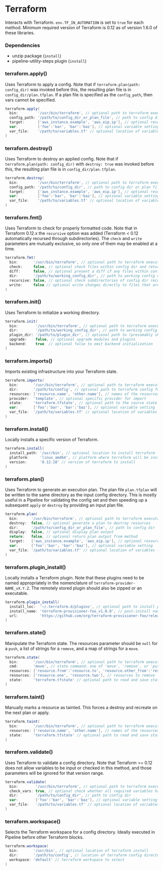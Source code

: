 # Terraform

Interacts with Terraform. `env.TF_IN_AUTOMATION` is set to `true` for each method. Minimum required version of Terraform is 0.12 as of version 1.6.0 of these libraries.

### Dependencies

- unzip package (`install`)
- pipeline-utility-steps plugin (`install`)

### terraform.apply()
Uses Terraform to apply a config. Note that if `terraform.plan(path: config_dir)` was invoked before this, the resulting plan file is in `config_dir/plan.tfplan`. If a plan file is specified as the `config_path`, then vars cannot be specified.

```groovy
terraform.apply(
  bin:         '/usr/bin/terraform', // optional path to terraform executable
  config_path: '/path/to/config_dir_or_plan_file', // path to config dir or plan file
  target:      ['aws_instance.example', 'aws_eip.ip'], // optional resource targets
  var:         ['foo':'bar', 'bar':'baz'], // optional variable setting
  var_file:    '/path/to/variables.tf' // optional location of variables file
)
```

### terraform.destroy()
Uses Terraform to destroy an applied config. Note that if `terraform.plan(path: config_dir)` with `destroy: true` was invoked before this, the resulting plan file is in `config_dir/plan.tfplan`.

```groovy
terraform.destroy(
  bin:         '/usr/bin/terraform', // optional path to terraform executable
  config_path: '/path/to/config_dir', // path to config dir or plan file
  target:      ['aws_instance.example', 'aws_eip.ip'], // optional resource targets
  var:         ['foo':'bar', 'bar':'baz'], // optional variable setting
  var_file:    '/path/to/variables.tf' // optional location of variables file
)
```

### terraform.fmt()
Uses Terraform to check for properly formatted code. Note that in Terraform 0.12.x the `recursive` option was added (Terraform < 0.12 automatically recursed through subdirectories). The `check` and `write` parameters are mutually exclusive, so only one of them may be enabled at a time.

```groovy
terraform.fmt(
  bin:       '/usr/bin/terraform', // optional path to terraform executable
  check:     false, // optional check files within config dir and return an error if any files are not formatted correctly (cannot be used with `write`)
  diff:      false, // optional present a diff if any files within config dir are not formatted correctly
  dir:       '/path/to/working_config_dir', // path to working config dir
  recursive: false, // optional check subdirectories of config dir recursively
  write:     false // optional write changes directly to files that are not formatted directly (cannot be used with `check`)
)
```

### terraform.init()
Uses Terraform to initialize a working directory.

```groovy
terraform.init(
  bin:        '/usr/bin/terraform', // optional path to terraform executable
  dir:        '/path/to/working_config_dir', // path to working config dir
  plugin_dir: '/path/to/plugin_dir', // optional path to (presumably shared) plugin/provider installation directory
  upgrade:    false, // optional upgrade modules and plugins
  backend:    true  // optional false to omit backend initialization
)
```

### terraform.imports()
Imports existing infrastructure into your Terraform state.

```groovy
terraform.imports(
  bin:       '/usr/bin/terraform', // optional path to terraform executable
  dir:       '/path/to/config', // optional path to terraform config for provider
  resources: ['resource.name', 'other.name'], // names of the resources to import
  provider:  'template', // optional specific provider for import
  state:     'terraform.tfstate', // optional path to the source state file
  var:       ['foo':'bar', 'bar':'baz'], // optional variable setting
  var_file:  '/path/to/variables.tf' // optional location of variables file
)
```

### terraform.install()
Locally installs a specific version of Terraform.

```groovy
terraform.install(
  install_path: '/usr/bin', // optional location to install terraform
  platform:     'linux_amd64', // platform where terraform will be installed
  version:      '0.12.18' // version of terraform to install
)
```

### terraform.plan()
Uses Terraform to generate an execution plan. The plan file `plan.tfplan` will be written to the same directory as the input config directory. This is mostly useful in a Pipeline for validating the config set and then speeding up a subsequent `apply` or `destroy` by providing an input plan file.

```groovy
terraform.plan(
  bin:      '/usr/bin/terraform', // optional path to terraform executable
  destroy:  false, // optional generate a plan to destroy resources
  dir:      '/path/to/config_dir_or_plan_file', // path to config dir
  display:  false, // optional display plan output
  return:   false, // optional return plan output from method
  target:   ['aws_instance.example', 'aws_eip.ip'], // optional resource targets
  var:      ['foo':'bar', 'bar':'baz'], // optional variable setting
  var_file: '/path/to/variables.tf' // optional location of variables file
)
```

### terraform.plugin_install()
Locally installs a Terraform plugin. Note that these plugins need to be named appropriately in the nomenclature of `terraform-provider-NAME_vX.Y.Z`. The remotely stored plugin should also be zipped or an executable.

```groovy
terraform.plugin_install(
  install_loc:  '~/.terraform.d/plugins', // optional path to install plugin into
  install_name: 'terraform-provisioner-foo_v1.0.0', // post-install name of plugin
  url:          'https://github.com/org/terraform-provisioner-foo/releases/download/v1.0.0/terraform-provisioner-foo-v1.0.0-linux-amd64' // url to retrieve plugin from
)
```

### terraform.state()
Manipulate the Terraform state. The resources parameter should be `null` for a `push`, a list of strings for a `remove`, and a map of strings for a `move`.

```groovy
terraform.state(
  bin:       '/usr/bin/terraform', // optional path to terraform executable
  cmd:       'move', // state command; one of 'move', 'remove', or 'push'
  resources: ['resource.from':'resource.to', 'resource.other_from':'resource.other_to'], // resources to move
  resources: ['resource.one', 'resource.two'], // resources to remove
  state:     'terraform.tfstate' // optional path to read and save state
)
```

### terraform.taint()
Manually marks a resource as tainted. This forces a destroy and recreate on the next plan or apply.

```groovy
terraform.taint(
  bin:       '/usr/bin/terraform', // optional path to terraform executable
  resources: ['resource.name', 'other.name'], // names of the resources to taint
  state:     'terraform.tfstate' // optional path to read and save state
)
```

### terraform.validate()
Uses Terraform to validate a config directory. Note that Terraform >= 0.12 does not allow variables to be input or checked in this method, and those parameters will be ignored for that version range.

```groovy
terraform.validate(
  bin:        '/usr/bin/terraform', // optional path to terraform executable
  check_vars: true, // optional check whether all required variables have been specified
  dir:        '/path/to/config_dir', // path to config dir
  var:        ['foo':'bar', 'bar':'baz'], // optional variable setting
  var_file:   '/path/to/variables.tf' // optional location of variables file
)
```

### terraform.workspace()
Selects the Terraform workspace for a config directory. Ideally executed in Pipeline before other Terraform blocks.

```groovy
terraform.workspace(
  bin:       '/usr/bin', // optional location of terraform install
  dir:       '/path/to/config', // location of terraform config directory
  workspace: 'default' // terraform workspace to select
)
```
